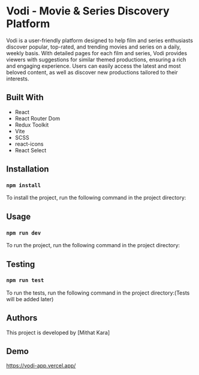# Vodi - Movie & Series Discovery Platform

Vodi is a user-friendly platform designed to help film and series enthusiasts discover popular, top-rated, and trending movies and series on a daily, weekly basis. With detailed pages for each film and series, Vodi provides viewers with suggestions for similar themed productions, ensuring a rich and engaging experience. Users can easily access the latest and most beloved content, as well as discover new productions tailored to their interests.

## Built With

- React
- React Router Dom
- Redux Toolkit
- Vite
- SCSS
- react-icons
- React Select

## Installation
### `npm install`
To install the project, run the following command in the project directory:

## Usage
### `npm run dev`
To run the project, run the following command in the project directory:


## Testing
### `npm run test`
To run the tests, run the following command in the project directory:(Tests will be added later)

## Authors
This project is developed by [Mithat Kara]


## Demo

https://vodi-app.vercel.app/
